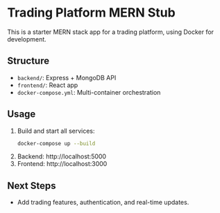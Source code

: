 # Trading Platform MERN Stub

This is a starter MERN stack app for a trading platform, using Docker for development.

## Structure
- `backend/`: Express + MongoDB API
- `frontend/`: React app
- `docker-compose.yml`: Multi-container orchestration

## Usage
1. Build and start all services:
   ```sh
   docker-compose up --build
   ```
2. Backend: http://localhost:5000
3. Frontend: http://localhost:3000

## Next Steps
- Add trading features, authentication, and real-time updates.
